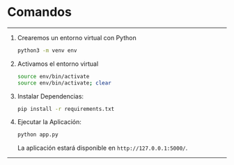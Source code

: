 # Comandos
---

1. Crearemos un entorno virtual con Python
   ```bash
   python3 -m venv env
   ```

2. Activamos el entorno virtual
   ```bash
   source env/bin/activate
   source env/bin/activate; clear
   ```

3. Instalar Dependencias:

   ```bash
   pip install -r requirements.txt
   ```

4. Ejecutar la Aplicación:

   ```bash
   python app.py
   ```

   La aplicación estará disponible en `http://127.0.0.1:5000/`.

---
